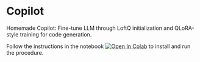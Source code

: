 # Copilot

Homemade Copilot: Fine-tune LLM through LoftQ initialization and QLoRA-style training for code generation.

Follow the instructions in the notebook [![Open In Colab](https://colab.research.google.com/assets/colab-badge.svg)](https://colab.research.google.com/github/eljandoubi/Copilot/blob/main/LightweightFineTuning.ipynb) to install and run the procedure.


